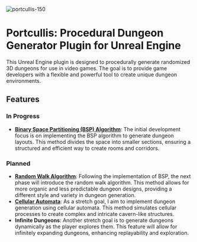 ![portcullis-150](https://github.com/ChrisWhisker/portcullis/assets/6521800/46b65341-3ddb-41d2-bb32-aee7c253033c)
# Portcullis: Procedural Dungeon Generator Plugin for Unreal Engine

This Unreal Engine plugin is designed to procedurally generate randomized 3D dungeons for use in video games. The goal is to provide game developers with a flexible and powerful tool to create unique dungeon environments.

## Features
### In Progress
- **[Binary Space Partitioning (BSP) Algorithm](https://en.wikipedia.org/wiki/Binary_space_partitioning)**: The initial development focus is on implementing the BSP algorithm to generate dungeon layouts. This method divides the space into smaller sections, ensuring a structured and efficient way to create rooms and corridors.

### Planned
- **[Random Walk Algorithm](https://en.wikipedia.org/wiki/Random_walk)**: Following the implementation of BSP, the next phase will introduce the random walk algorithm. This method allows for more organic and less predictable dungeon designs, providing a different style and variety in dungeon generation.
- **[Cellular Automata](https://en.wikipedia.org/wiki/Cellular_automaton?oldformat=true#Maze_generation)**: As a stretch goal, I aim to implement dungeon generation using cellular automata. This method simulates cellular processes to create complex and intricate cavern-like structures.
- **Infinite Dungeons**: Another stretch goal is to generate dungeons dynamically as the player explores them. This feature will allow for infinitely expanding dungeons, enhancing replayability and exploration.
